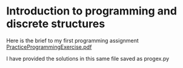 # Introduction to programming and discrete structures
Here is the brief to my first programming assignment
[PracticeProgrammingExercise.pdf](https://github.com/ab21aap/Python-Programming/files/9795722/PracticeProgrammingExercise.pdf)


I have provided the solutions in this same file saved as progex.py

